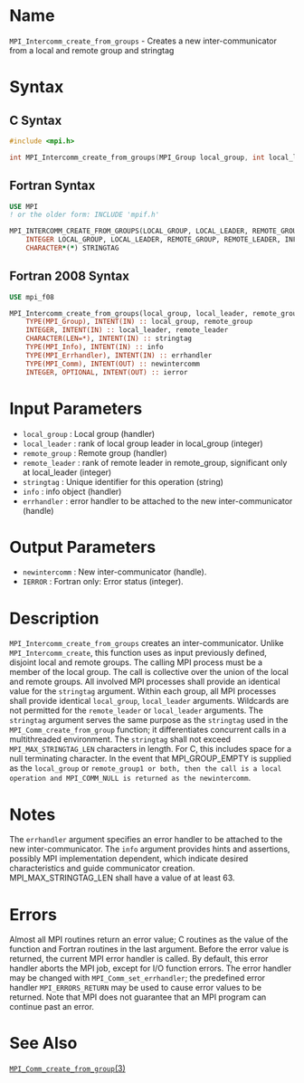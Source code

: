 # Name

`MPI_Intercomm_create_from_groups` - Creates a new inter-communicator from a local and remote group and stringtag

# Syntax

## C Syntax

```c
#include <mpi.h>

int MPI_Intercomm_create_from_groups(MPI_Group local_group, int local_leader, MPI_Group remote_group, int remote_leader, const char *stringtag, MPI_Info info, MPI_Errhandler errhandler, MPI_Comm *newintercomm)
```

## Fortran Syntax

```fortran
USE MPI
! or the older form: INCLUDE 'mpif.h'

MPI_INTERCOMM_CREATE_FROM_GROUPS(LOCAL_GROUP, LOCAL_LEADER, REMOTE_GROUP, REMOTE_LEADER, STRINGTAG, INFO, ERRHANDLER, NEWINTERCOMM, IERROR)
    INTEGER	LOCAL_GROUP, LOCAL_LEADER, REMOTE_GROUP, REMOTE_LEADER, INFO, ERRHANDLER, NEWINTERCOMM, IERROR
    CHARACTER*(*) STRINGTAG
```

## Fortran 2008 Syntax

```fortran
USE mpi_f08

MPI_Intercomm_create_from_groups(local_group, local_leader, remote_group, remote_leader, stringtag, info, errhandler, newintercomm, ierror)
    TYPE(MPI_Group), INTENT(IN) :: local_group, remote_group
    INTEGER, INTENT(IN) :: local_leader, remote_leader
    CHARACTER(LEN=*), INTENT(IN) :: stringtag
    TYPE(MPI_Info), INTENT(IN) :: info
    TYPE(MPI_Errhandler), INTENT(IN) :: errhandler
    TYPE(MPI_Comm), INTENT(OUT) :: newintercomm
    INTEGER, OPTIONAL, INTENT(OUT) :: ierror
```

# Input Parameters

* `local_group` : Local group (handler)
* `local_leader` : rank of local group leader in local_group (integer)
* `remote_group` : Remote group (handler)
* `remote_leader` : rank of remote leader in remote_group, significant only at local_leader (integer)
* `stringtag` : Unique identifier for this operation (string)
* `info` : info object (handler)
* `errhandler` : error handler to be attached to the new inter-communicator (handle)

# Output Parameters

* `newintercomm` : New inter-communicator (handle).
* `IERROR` : Fortran only: Error status (integer).

# Description

`MPI_Intercomm_create_from_groups` creates an inter-communicator. Unlike `MPI_Intercomm_create`, this function
uses as input previously defined, disjoint local and remote groups. The calling MPI
process must be a member of the local group. The call is collective over the union of
the local and remote groups. All involved MPI processes shall provide an identical value
for the `stringtag` argument. Within each group, all MPI processes shall provide identical
`local_group`, `local_leader` arguments. Wildcards are not permitted for the
`remote_leader` or `local_leader` arguments. The `stringtag` argument serves the same purpose
as the `stringtag` used in the `MPI_Comm_create_from_group` function; it differentiates
concurrent calls in a multithreaded environment. The `stringtag` shall not exceed
`MPI_MAX_STRINGTAG_LEN` characters in length. For C, this includes space for a null terminating
character. In the event that MPI_GROUP_EMPTY is supplied as the `local_group` or `remote_group1 or both, then the
call is a local operation and MPI_COMM_NULL is returned as the newintercomm`.

# Notes

The `errhandler` argument specifies an error handler to be attached to the new inter-communicator.
The `info` argument provides hints and assertions, possibly MPI implementation dependent, which
indicate desired characteristics and guide communicator creation. MPI_MAX_STRINGTAG_LEN shall have a value
of at least 63.


# Errors

Almost all MPI routines return an error value; C routines as the value
of the function and Fortran routines in the last argument.
Before the error value is returned, the current MPI error handler is
called. By default, this error handler aborts the MPI job, except for
I/O function errors. The error handler may be changed with
`MPI_Comm_set_errhandler`; the predefined error handler `MPI_ERRORS_RETURN`
may be used to cause error values to be returned. Note that MPI does not
guarantee that an MPI program can continue past an error.

# See Also

[`MPI_Comm_create_from_group`(3)](MPI_Comm_create_from_group.html)
